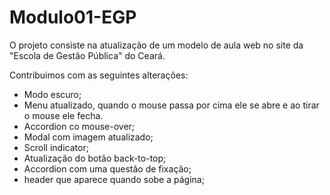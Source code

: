 # Modulo01-EGP

O projeto consiste na atualização de um modelo de aula web no site da "Escola de Gestão Pública" do Ceará.

Contribuimos com as seguintes alterações:
- Modo escuro;
- Menu atualizado, quando o mouse passa por cima ele se abre e ao tirar o mouse ele fecha.
- Accordion co mouse-over;
- Modal com imagem atualizado;
- Scroll indicator;
- Atualização do botão back-to-top;
- Accordion com uma questão de fixação;
- header que aparece quando sobe a página;
